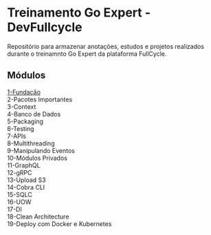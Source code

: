 # Treinamento Go Expert - DevFullcycle

Repositório para armazenar anotações, estudos e projetos realizados durante o treinamnto Go Expert da plataforma FullCycle.

## Módulos

[1-Fundação](https://github.com/guilchaves/treinamento-goexpert/tree/main/1-Fundacao)</br>
2-Pacotes Importantes</br>
3-Context</br>
4-Banco de Dados</br>
5-Packaging</br>
6-Testing</br>
7-APIs</br>
8-Multithreading</br>
9-Manipulando Eventos</br>
10-Módulos Privados</br>
11-GraphQL</br>
12-gRPC</br>
13-Upload S3</br>
14-Cobra CLI</br>
15-SQLC</br>
16-UOW</br>
17-DI</br>
18-Clean Architecture</br>
19-Deploy com Docker e Kubernetes</br>

